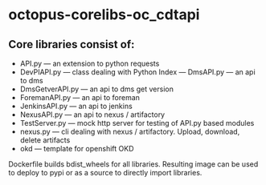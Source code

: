 # octopus-corelibs-oc\_cdtapi

## Core libraries consist of:

- API.py — an extension to python requests
- DevPIAPI.py — class dealing with Python Index
— DmsAPI.py — an api to dms
- DmsGetverAPI.py — an api to dms get version
- ForemanAPI.py — an api to foreman
- JenkinsAPI.py — an api to jenkins
- NexusAPI.py — an api to nexus / artifactory
- TestServer.py — mock http server for testing of API.py based modules
- nexus.py — cli dealing with nexus / artifactory. Upload, download, delete artifacts
- okd — template for openshift OKD

Dockerfile builds bdist\_wheels for all libraries. Resulting image can be used to deploy to pypi or as a source to directly import libraries.
